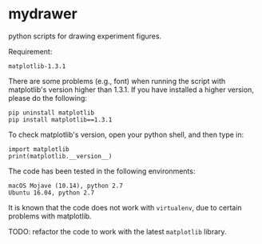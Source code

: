 # mydrawer

python scripts for drawing experiment figures.

Requirement:

```
matplotlib-1.3.1
```

There are some problems (e.g., font) when running the script with matplotlib's version higher than 1.3.1.
If you have installed a higher version, please do the following:

```
pip uninstall matplotlib
pip install matplotlib==1.3.1
```

To check matplotlib's version, open your python shell, and then type in:
```
import matplotlib
print(matplotlib.__version__)
```

The code has been tested in the following environments:
```
macOS Mojave (10.14), python 2.7
Ubuntu 16.04, python 2.7
```

It is known that the code does not work with `virtualenv`, due to certain problems with matplotlib.

TODO: refactor the code to work with the latest `matplotlib` library.
